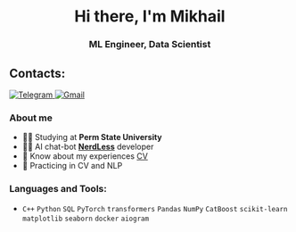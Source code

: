 <div id="header" align="center">
	<h1>Hi there, I'm Mikhail</h1>
	<h3>ML Engineer, Data Scientist</h3>
</div>
<h2>Contacts: </h2>
<div id="socials" align="left">
  <a href="https://t.me/velar27">
      <img src="https://img.shields.io/badge/Telegram-blue?style=flat-square&logo=telegram&logoColor=white" alt="Telegram"/>
  </a>
   
  <a href=mailto:kuznecovmihail2019@gmail.com>
      <img src="https://img.shields.io/badge/Gmail-red?style=flat-square&logo=gmail&logoColor=white" alt="Gmail"/>
  </a>

### About me
- 🧑‍🎓 Studying at **Perm State University**
- 👨‍💻 AI chat-bot **[NerdLess](https://github.com/RakePants/nerdless)** developer 
- 📄 Know about my experiences [CV](https://drive.google.com/file/d/1IT7D5vFgICtYY57WCoy1KDEyDSBjH7ra/view?usp=sharing)
- 📒 Practicing in CV and NLP

### Languages and Tools:
- `C++` `Python` `SQL` `PyTorch` `transformers` `Pandas` `NumPy` `CatBoost` `scikit-learn` `matplotlib` `seaborn` `docker` `aiogram`

